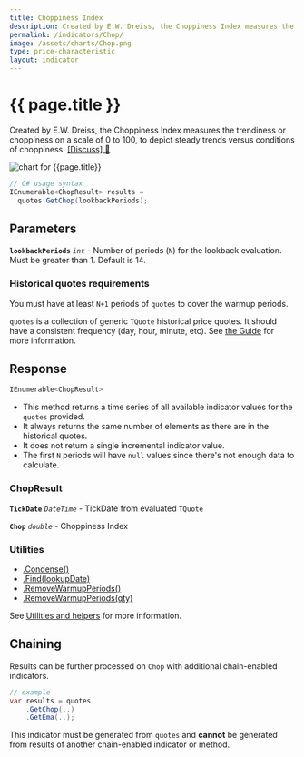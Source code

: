 ```yaml
---
title: Choppiness Index
description: Created by E.W. Dreiss, the Choppiness Index measures the trendiness or choppiness on a scale of 0 to 100, to depict steady trends versus conditions of choppiness.
permalink: /indicators/Chop/
image: /assets/charts/Chop.png
type: price-characteristic
layout: indicator
---
```


# {{ page.title }}

Created by E.W. Dreiss, the Choppiness Index measures the trendiness or choppiness on a scale of 0 to 100, to depict steady trends versus conditions of choppiness.  [[Discuss] &#128172;]({{site.github.repository_url}}/discussions/357 "Community discussion about this indicator")

![chart for {{page.title}}]({{site.baseurl}}{{page.image}})

```csharp
// C# usage syntax
IEnumerable<ChopResult> results =
  quotes.GetChop(lookbackPeriods);
```

## Parameters

**`lookbackPeriods`** _`int`_ - Number of periods (`N`) for the lookback evaluation.  Must be greater than 1.  Default is 14.

### Historical quotes requirements

You must have at least `N+1` periods of `quotes` to cover the warmup periods.

`quotes` is a collection of generic `TQuote` historical price quotes.  It should have a consistent frequency (day, hour, minute, etc).  See [the Guide]({{site.baseurl}}/guide/#historical-quotes) for more information.

## Response

```csharp
IEnumerable<ChopResult>
```

- This method returns a time series of all available indicator values for the `quotes` provided.
- It always returns the same number of elements as there are in the historical quotes.
- It does not return a single incremental indicator value.
- The first `N` periods will have `null` values since there's not enough data to calculate.

### ChopResult

**`TickDate`** _`DateTime`_ - TickDate from evaluated `TQuote`

**`Chop`** _`double`_ - Choppiness Index

### Utilities

- [.Condense()]({{site.baseurl}}/utilities#condense)
- [.Find(lookupDate)]({{site.baseurl}}/utilities#find-indicator-result-by-date)
- [.RemoveWarmupPeriods()]({{site.baseurl}}/utilities#remove-warmup-periods)
- [.RemoveWarmupPeriods(qty)]({{site.baseurl}}/utilities#remove-warmup-periods)

See [Utilities and helpers]({{site.baseurl}}/utilities#utilities-for-indicator-results) for more information.

## Chaining

Results can be further processed on `Chop` with additional chain-enabled indicators.

```csharp
// example
var results = quotes
    .GetChop(..)
    .GetEma(..);
```

This indicator must be generated from `quotes` and **cannot** be generated from results of another chain-enabled indicator or method.
